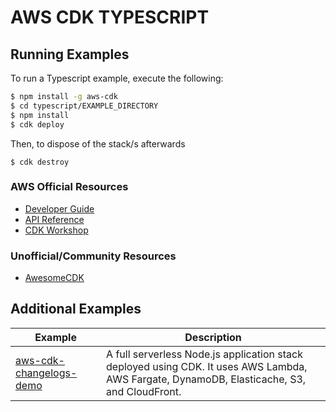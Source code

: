 # AWS CDK TYPESCRIPT

## Running Examples

To run a Typescript example, execute the following:

```sh
$ npm install -g aws-cdk
$ cd typescript/EXAMPLE_DIRECTORY
$ npm install
$ cdk deploy
```

Then, to dispose of the stack/s afterwards

```
$ cdk destroy
```

### AWS Official Resources
- [Developer Guide](https://docs.aws.amazon.com/cdk/latest/guide/home.html)
- [API Reference](https://docs.aws.amazon.com/cdk/api/latest/docs/aws-construct-library.html)
- [CDK Workshop](https://cdkworkshop.com/)

### Unofficial/Community Resources
- [AwesomeCDK](https://github.com/kolomied/awesome-cdk)

## Additional Examples <a name="AddEx"></a>

| Example | Description |
|---------|-------------|
| [aws-cdk-changelogs-demo](https://github.com/aws-samples/aws-cdk-changelogs-demo) | A full serverless Node.js application stack deployed using CDK. It uses AWS Lambda, AWS Fargate, DynamoDB, Elasticache, S3, and CloudFront. | AWS |
